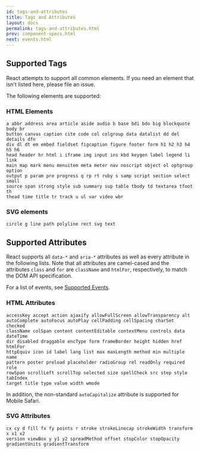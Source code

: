 ```yaml
---
id: tags-and-attributes
title: Tags and Attributes
layout: docs
permalink: tags-and-attributes.html
prev: component-specs.html
next: events.html
---
```


## Supported Tags

React attempts to support all common elements. If you need an element that
isn't listed here, please file an issue.

The following elements are supported:


### HTML Elements

```
a abbr address area article aside audio b base bdi bdo big blockquote body br
button canvas caption cite code col colgroup data datalist dd del details dfn
div dl dt em embed fieldset figcaption figure footer form h1 h2 h3 h4 h5 h6
head header hr html i iframe img input ins kbd keygen label legend li link
main map mark menu menuitem meta meter nav noscript object ol optgroup option
output p param pre progress q rp rt ruby s samp script section select small
source span strong style sub summary sup table tbody td textarea tfoot th
thead time title tr track u ul var video wbr
```

### SVG elements

```
circle g line path polyline rect svg text
```


## Supported Attributes

React supports all `data-*` and `aria-*` attributes as well as every attribute
in the following lists. Note that all attributes are camel-cased and the
attributes `class` and `for` are `className` and `htmlFor`, respectively, to
match the DOM API specification.

For a list of events, see [Supported Events](events.html).

### HTML Attributes

```
accessKey accept action ajaxify allowFullScreen allowTransparency alt
autoComplete autoFocus autoPlay cellPadding cellSpacing charSet checked
className colSpan content contentEditable contextMenu controls data dateTime
dir disabled draggable encType form frameBorder height hidden href htmlFor
httpEquiv icon id label lang list max maxLength method min multiple name
pattern poster preload placeholder radioGroup rel readOnly required role
rowSpan scrollLeft scrollTop selected size spellCheck src step style tabIndex
target title type value width wmode
```

In addition, the non-standard `autoCapitalize` attribute is supported for
Mobile Safari.

### SVG Attributes

```
cx cy d fill fx fy points r stroke strokeLinecap strokeWidth transform x x1 x2
version viewBox y y1 y2 spreadMethod offset stopColor stopOpacity
gradientUnits gradientTransform
```
